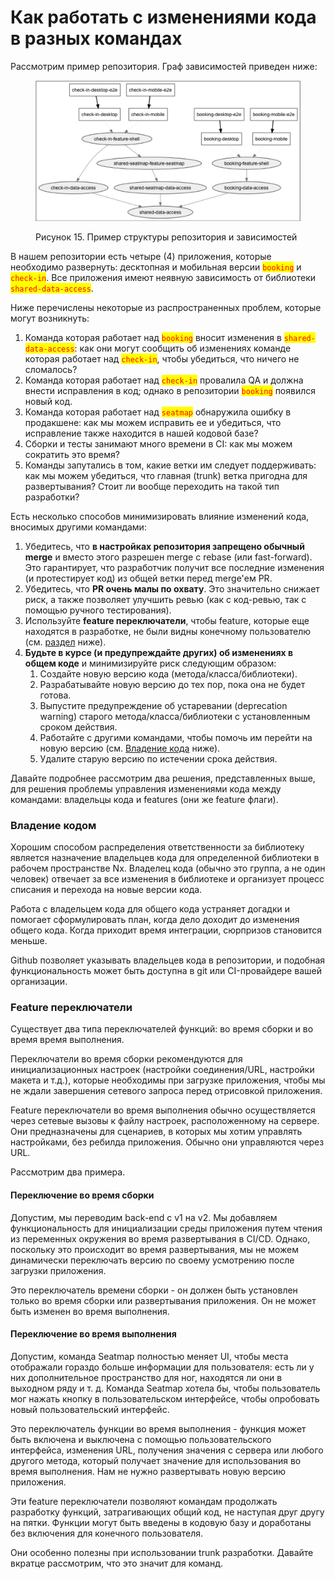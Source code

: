 # Как работать с изменениями кода в разных командах

Рассмотрим пример репозитория. Граф зависимостей приведен ниже:

<figure><img src="../.gitbook/assets/5-1.png" alt=""><figcaption><p>Рисунок 15. Пример структуры репозитория и зависимостей</p></figcaption></figure>

В нашем репозитории есть четыре (4) приложения, которые необходимо развернуть: десктопная и мобильная версии <mark style="color:red;">`booking`</mark> и <mark style="color:red;">`check-in`</mark>. Все приложения имеют неявную зависимость от библиотеки <mark style="color:red;">`shared-data-access`</mark>.

Ниже перечислены некоторые из распространенных проблем, которые могут возникнуть:

1. Команда которая работает над <mark style="color:red;">`booking`</mark> вносит изменения в <mark style="color:red;">`shared-data-access`</mark>: как они могут сообщить об изменениях команде которая работает над <mark style="color:red;">`check-in`</mark>, чтобы убедиться, что ничего не сломалось?
2. Команда которая работает над <mark style="color:red;">`check-in`</mark> провалила QA и должна внести исправления в код; однако в репозитории <mark style="color:red;">`booking`</mark> появился новый код.
3. Команда которая работает над <mark style="color:red;">`seatmap`</mark> обнаружила ошибку в  продакшене: как мы можем исправить ее и убедиться, что исправление также находится в нашей кодовой базе?
4. Сборки и тесты занимают много времени в CI: как мы можем сократить это время?
5. Команды запутались в том, какие ветки им следует поддерживать: как мы можем убедиться, что главная (trunk) ветка пригодна для развертывания? Стоит ли вообще переходить на такой тип разработки?

Есть несколько способов минимизировать влияние изменений кода, вносимых другими командами:

1. Убедитесь, что **в настройках репозитория запрещено обычный merge** и вместо этого разрешен merge с rebase (или fast-forward). Это гарантирует, что разработчик получит все последние изменения (и протестирует код) из общей ветки перед merge'ем PR.
2. Убедитесь, что **PR очень малы по охвату**. Это значительно снижает риск, а также позволяет улучшить ревью (как с код-ревью, так с помощью ручного тестирования).
3. Используйте **feature переключатели**, чтобы feature, которые еще находятся в разработке, не были видны конечному пользователю (см. [раздел](kak-rabotat-s-izmeneniyami-koda-v-raznykh-komandakh.md#feature-pereklyuchateli) ниже).
4. **Будьте в курсе (и предупреждайте других) об изменениях в общем коде** и минимизируйте риск следующим образом:
   1. Создайте новую версию кода (метода/класса/библиотеки).
   2. Разрабатывайте новую версию до тех пор, пока она не будет готова.
   3. Выпустите предупреждение об устаревании (deprecation warning) старого метода/класса/библиотеки с установленным сроком действия.
   4. Работайте с другими командами, чтобы помочь им перейти на новую версию (см. [Владение кода](kak-rabotat-s-izmeneniyami-koda-v-raznykh-komandakh.md#vladenie-kodom) ниже).
   5. Удалите старую версию по истечении срока действия.

Давайте подробнее рассмотрим два решения, представленных выше, для решения проблемы управления изменениями кода между командами: владельцы кода и features (они же feature флаги).

### Владение кодом

Хорошим способом распределения ответственности за библиотеку является назначение владельцев кода для определенной библиотеки в рабочем пространстве Nx. Владелец кода (обычно это группа, а не один человек) отвечает за все изменения в библиотеке и организует процесс списания и перехода на новые версии кода.

Работа с владельцем кода для общего кода устраняет догадки и помогает сформулировать план, когда дело доходит до изменения общего кода. Когда приходит время интеграции, сюрпризов становится меньше.

Github позволяет указывать владельцев кода в репозитории, и подобная функциональность может быть доступна в git или CI-провайдере вашей организации.

### Feature переключатели

Существует два типа переключателей функций: во время сборки и во время время выполнения.

Переключатели во время сборки рекомендуются для инициализационных настроек (настройки соединения/URL, настройки макета и т.д.), которые необходимы при загрузке приложения, чтобы мы не ждали завершения сетевого запроса перед отрисовкой приложения.

Feature переключатели во время выполнения обычно осуществляется через сетевые вызовы к файлу настроек, расположенному на сервере. Они предназначены для сценариев, в которых мы хотим управлять настройками, без ребилда приложения. Обычно они управляются через URL.

Рассмотрим два примера.

#### Переключение во время сборки

Допустим, мы переводим back-end с v1 на v2. Мы добавляем функциональность для инициализации среды приложения путем чтения из переменных окружения во время развертывания в CI/CD. Однако, поскольку это происходит во время развертывания, мы не можем динамически переключать версию по своему усмотрению после загрузки приложения.

Это переключатель времени сборки - он должен быть установлен только во время сборки или развертывания приложения. Он не может быть изменен во время выполнения.

#### Переключение во время выполнения

Допустим, команда Seatmap полностью меняет UI, чтобы места отображали гораздо больше информации для пользователя: есть ли у них дополнительное пространство для ног, находятся ли они в выходном ряду и т. д. Команда Seatmap хотела бы, чтобы пользователь мог нажать кнопку в пользовательском интерфейсе, чтобы опробовать новый пользовательский интерфейс.

Это переключатель функции во время выполнения - функция может быть включена и выключена с помощью пользовательского интерфейса, изменения URL, получения значения с сервера или любого другого метода, который получает значение для использования во время выполнения. Нам не нужно развертывать новую версию приложения.

Эти feature переключатели позволяют командам продолжать разработку функций, затрагивающих общий код, не наступая друг другу на пятки. Функции могут быть введены в кодовую базу и доработаны без включения для конечного пользователя.

Они особенно полезны при использовании trunk разработки. Давайте вкратце рассмотрим, что это значит для команд.
